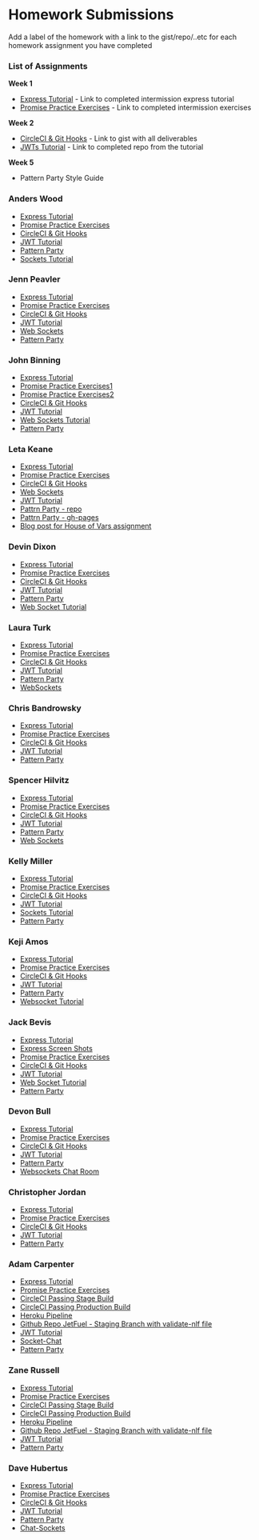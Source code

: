 # Homework Submissions

Add a label of the homework with a link to the gist/repo/..etc for each homework assignment you have completed

### List of Assignments

**Week 1**

* [Express Tutorial](https://www.tutorialspoint.com/nodejs/nodejs_express_framework.htm) - Link to completed intermission express tutorial
* [Promise Practice Exercises](https://gist.github.com/robbiejaeger/dc8f55c1f9462741090862f736b82cab) - Link to completed intermission exercises

**Week 2**

* [CircleCI & Git Hooks](https://gist.github.com/brittanystoroz/16b1a223d70dc6b73e8313cb7c9666c5) - Link to gist with all deliverables
* [JWTs Tutorial](http://frontend.turing.io/lessons/security-with-jwts.html) - Link to completed repo from the tutorial

**Week 5**

* Pattern Party Style Guide


### Anders Wood

* [Express Tutorial](https://github.com/anderswood/mod-4-hw/blob/master/express-server.js)
* [Promise Practice Exercises](https://github.com/anderswood/mod-4-hw/blob/master/promises.js)
* [CircleCI & Git Hooks](https://gist.github.com/anderswood/43b05e613346722058858d7a65b2f3e6)
* [JWT Tutorial]()
* [Pattern Party](https://github.com/anderswood/pattrn-party)
* [Sockets Tutorial](https://github.com/anderswood/chat-app-tut)

### Jenn Peavler

* [Express Tutorial](https://gist.github.com/jennPeavler/e1a8d6f4e4d64c2a00f91b7e7fb03aec)
* [Promise Practice Exercises](https://gist.github.com/jennPeavler/1f47b49f861e850b509fe685eb8e2d26)
* [CircleCI & Git Hooks](https://gist.github.com/DBULL7/5d344f5432a8703902f217deba13772d)
* [JWT Tutorial](https://github.com/jennPeavler/jwt-lesson)
* [Web Sockets](https://github.com/jennPeavler/web-socket-tutorial)
* [Pattern Party](https://github.com/jennPeavler/pattern-party)

### John Binning

* [Express Tutorial](https://gist.github.com/JohnBinning/d661be74fcbc63f777f669b56f1ab4ba)
* [Promise Practice Exercises1](https://repl.it/JDEP/2)
* [Promise Practice Exercises2](https://repl.it/JDGv/4)
* [CircleCI & Git Hooks](https://gist.github.com/JohnBinning/cf5e15a9dabedcdb02c45a44d795db2d)
* [JWT Tutorial](https://github.com/JohnBinning/jwt-tutorial)
* [Web Sockets Tutorial](https://github.com/JohnBinning/web-socket-tutorial)
* [Pattern Party]()

### Leta Keane

* [Express Tutorial](https://gist.github.com/letakeane/bfc765bd97da8d27ac95f59ff3c78a68)
* [Promise Practice Exercises](https://repl.it/JCv4/9)
* [CircleCI & Git Hooks](https://gist.github.com/JohnBinning/cf5e15a9dabedcdb02c45a44d795db2d)
* [Web Sockets](https://gist.github.com/letakeane/33cb23433702957c42e7e5b5e58580c5)
* [JWT Tutorial](https://github.com/letakeane/jwt-homework)
* [Pattrn Party - repo](https://github.com/letakeane/pattrnparty)
* [Pattrn Party - gh-pages](https://letakeane.github.io/pattrnparty/)
* [Blog post for House of Vars assignment](https://medium.com/@letakeane/contributing-to-open-source-the-sharks-are-photoshopped-47e22db1ab86)

### Devin Dixon

* [Express Tutorial](https://gist.github.com/devthehuman/89b8ca98980ccf73a8a0653422ea354e)
* [Promise Practice Exercises](https://gist.github.com/devthehuman/53859cabf66b88d23b283b361327f9f3)
* [CircleCI & Git Hooks](https://gist.github.com/devthehuman/4dc0004d8ba60ec7019e2f4fedca6e76)
* [JWT Tutorial](https://github.com/devthehuman/jwt-tutorial)
* [Pattern Party]()
* [Web Socket Tutorial](https://github.com/devthehuman/web-socket-workshop)

### Laura Turk

* [Express Tutorial](https://github.com/lauraturk/express_tutorial)
* [Promise Practice Exercises](https://repl.it/JQcD/1)
* [CircleCI & Git Hooks](https://gist.github.com/lauraturk/263adc607f171b6a2b9c99752ef37b90)
* [JWT Tutorial](https://github.com/lauraturk/jwt-practice)
* [Pattern Party](https://github.com/lauraturk/lt-pattrn-party)
* [WebSockets](https://github.com/lauraturk/lt-chat-sockets)

### Chris Bandrowsky

* [Express Tutorial](https://gist.github.com/cbandrow/81b0a262c43d76fdddf14c63d60bfcf3)
* [Promise Practice Exercises](https://repl.it/JAaF/2)
* [CircleCI & Git Hooks](https://gist.github.com/cbandrow/2f65f7e1bba71c02c93281a3eda6f6f9)
* [JWT Tutorial](https://github.com/cbandrow/jvt-practice)
* [Pattern Party]()

### Spencer Hilvitz

* [Express Tutorial](https://github.com/hilvitzs/express-tutorial)
* [Promise Practice Exercises](https://github.com/hilvitzs/promises)
* [CircleCI & Git Hooks](https://gist.github.com/hilvitzs/4dab991836d99e3ff08919e0e84df9cb)
* [JWT Tutorial](https://github.com/hilvitzs/jwt-tutorial)
* [Pattern Party](https://github.com/hilvitzs/pattrn-party)
* [Web Sockets](https://github.com/hilvitzs/chat-example)

### Kelly Miller

* [Express Tutorial](http://imgur.com/Xen1NJA)
* [Promise Practice Exercises](https://repl.it/JCu7/2)
* [CircleCI & Git Hooks](https://gist.github.com/kellymiller6/3b8894127bd1c4b8b2a7ff4ff6e4c4e5)
* [JWT Tutorial](https://github.com/kellymiller6/jwt-tutorial)
* [Sockets Tutorial](https://gist.github.com/kellymiller6/ff7ed146bb7a4378cb226699b75085e7)
* [Pattern Party]()

### Keji Amos

* [Express Tutorial](https://github.com/kamos1/express-tut)
* [Promise Practice Exercises](https://repl.it/JB4q/4)
* [CircleCI & Git Hooks](https://gist.github.com/kellymiller6/3b8894127bd1c4b8b2a7ff4ff6e4c4e5)
* [JWT Tutorial](https://github.com/kamos1/jwt)
* [Pattern Party](https://github.com/kamos1/pattrnparty)
* [Websocket Tutorial](https://github.com/kamos1/chat-app)

### Jack Bevis

* [Express Tutorial](https://github.com/jbevis/express-tutorial)
* [Express Screen Shots](http://imgur.com/a/CS3LN)
* [Promise Practice Exercises](https://gist.github.com/jbevis/1a1ab8304b70d474f5924fa6cdf41f7a)
* [CircleCI & Git Hooks](https://gist.github.com/anderswood/43b05e613346722058858d7a65b2f3e6)
* [JWT Tutorial](https://github.com/jbevis/jwt-tutorial)
* [Web Socket Tutorial](https://github.com/jbevis/websockets-chatroom)
* [Pattern Party](https://github.com/jbevis/pattrn-party)

### Devon Bull

* [Express Tutorial]()
* [Promise Practice Exercises]()
* [CircleCI & Git Hooks](https://gist.github.com/DBULL7/5d344f5432a8703902f217deba13772d)
* [JWT Tutorial](https://github.com/DBULL7/jwt-tutorial)
* [Pattern Party](https://github.com/DBULL7/pttrn-party)
* [Websockets Chat Room](https://github.com/DBULL7/socket.io-chatroom)

### Christopher Jordan

* [Express Tutorial](https://github.com/cjorda15/expressFun)
* [Promise Practice Exercises](https://gist.github.com/cjorda15/1da8cdf2985589ee07f8152142cbfa7a)
* [CircleCI & Git Hooks](https://gist.github.com/dhubertus/46bde017d79302c0c95c5c3b1cd3a4c0)
* [JWT Tutorial](https://github.com/cjorda15/plzWorkJwt)
* [Pattern Party](https://github.com/cjorda15/pattrn)

### Adam Carpenter

* [Express Tutorial]()
* [Promise Practice Exercises]()
* [CircleCI Passing Stage Build](http://imgur.com/SnYWzum)
* [CircleCI Passing Production Build](http://imgur.com/Q9kjfRV)
* [Heroku Pipeline](http://imgur.com/IxY3vZ4)
* [Github Repo JetFuel - Staging Branch with validate-nlf file](https://github.com/Adamj1232/Jet-Fuel/tree/staging)
* [JWT Tutorial](https://github.com/Adamj1232/jwt-tutorial)
* [Socket-Chat](https://github.com/Adamj1232/web-sockets-chat)
* [Pattern Party]()

### Zane Russell

* [Express Tutorial]()
* [Promise Practice Exercises]()
* [CircleCI Passing Stage Build](http://imgur.com/SnYWzum)
* [CircleCI Passing Production Build](http://imgur.com/Q9kjfRV)
* [Heroku Pipeline](http://imgur.com/IxY3vZ4)
* [Github Repo JetFuel - Staging Branch with validate-nlf file](https://github.com/Adamj1232/Jet-Fuel/tree/staging)
* [JWT Tutorial]()
* [Pattern Party]()

### Dave Hubertus

* [Express Tutorial](https://github.com/dhubertus/express-pre-work)
* [Promise Practice Exercises](https://repl.it/JfAw/5)
* [CircleCI & Git Hooks](https://gist.github.com/dhubertus/46bde017d79302c0c95c5c3b1cd3a4c0)
* [JWT Tutorial](https://github.com/dhubertus/jwt-tutorial)
* [Pattern Party](https://github.com/dhubertus/pattrn)
* [Chat-Sockets](https://github.com/dhubertus/chat-web-sockets-demo)
